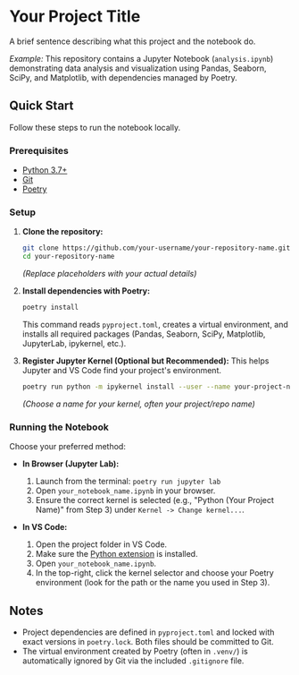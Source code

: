 # Your Project Title

A brief sentence describing what this project and the notebook do.

*Example:* This repository contains a Jupyter Notebook (`analysis.ipynb`) demonstrating data analysis and visualization using Pandas, Seaborn, SciPy, and Matplotlib, with dependencies managed by Poetry.

## Quick Start

Follow these steps to run the notebook locally.

### Prerequisites

*   [Python 3.7+](https://www.python.org/)
*   [Git](https://git-scm.com/)
*   [Poetry](https://python-poetry.org/docs/#installation)

### Setup

1.  **Clone the repository:**
    ```bash
    git clone https://github.com/your-username/your-repository-name.git
    cd your-repository-name
    ```
    *(Replace placeholders with your actual details)*

2.  **Install dependencies with Poetry:**
    ```bash
    poetry install
    ```
    This command reads `pyproject.toml`, creates a virtual environment, and installs all required packages (Pandas, Seaborn, SciPy, Matplotlib, JupyterLab, ipykernel, etc.).

3.  **Register Jupyter Kernel (Optional but Recommended):**
    This helps Jupyter and VS Code find your project's environment.
    ```bash
    poetry run python -m ipykernel install --user --name your-project-name --display-name "Python (Your Project Name)"
    ```
    *(Choose a name for your kernel, often your project/repo name)*

### Running the Notebook

Choose your preferred method:

*   **In Browser (Jupyter Lab):**
    1.  Launch from the terminal: `poetry run jupyter lab`
    2.  Open `your_notebook_name.ipynb` in your browser.
    3.  Ensure the correct kernel is selected (e.g., "Python (Your Project Name)" from Step 3) under `Kernel -> Change kernel...`.

*   **In VS Code:**
    1.  Open the project folder in VS Code.
    2.  Make sure the [Python extension](https://marketplace.visualstudio.com/items?itemName=ms-python.python) is installed.
    3.  Open `your_notebook_name.ipynb`.
    4.  In the top-right, click the kernel selector and choose your Poetry environment (look for the path or the name you used in Step 3).

## Notes

*   Project dependencies are defined in `pyproject.toml` and locked with exact versions in `poetry.lock`. Both files should be committed to Git.
*   The virtual environment created by Poetry (often in `.venv/`) is automatically ignored by Git via the included `.gitignore` file.
